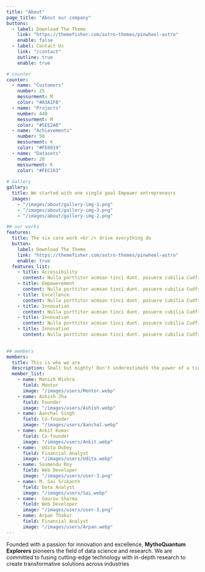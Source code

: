```yaml
---
title: "About"
page_title: "About our company"
buttons:
  - label: Download The Theme
    link: "https://themefisher.com/astro-themes/pinwheel-astro"
    enable: false
  - label: Contact Us
    link: "/contact"
    outline: true
    enable: true

# counter
counter:
  - name: "Customers"
    number: 25
    messurment: M
    color: "#A3A1FB"
  - name: "Projects"
    number: 440
    messurment: M
    color: "#5EE2A0"
  - name: "Achievements"
    number: 50
    messurment: K
    color: "#FE6019"
  - name: "Datasets"
    number: 20
    messurment: K
    color: "#FEC163"
    
# Gallery
gallery:
  title: We started with one single goal Empower entrepreneurs
  images:
    - "/images/about/gallery-img-1.png"
    - "/images/about/gallery-img-3.png"
    - "/images/about/gallery-img-2.png"

## our works
features:
  title: The six core work <br /> drive everything do
  button:
    label: Download The Theme
    link: "https://themefisher.com/astro-themes/pinwheel-astro"
    enable: true
  features_list:
    - title: Accessibility
      content: Nulla porttitor acmsan tinci dunt. posuere cubilia Cudfrae Donec velit neque, autor sit amet aliuam vel
    - title: Empowerement
      content: Nulla porttitor acmsan tinci dunt. posuere cubilia Cudfrae Donec velit neque, autor sit amet aliuam vel
    - title: Excellence
      content: Nulla porttitor acmsan tinci dunt. posuere cubilia Cudfrae Donec velit neque, autor sit amet aliuam vel
    - title: Innovation
      content: Nulla porttitor acmsan tinci dunt. posuere cubilia Cudfrae Donec velit neque, autor sit amet aliuam vel
    - title: Innovation
      content: Nulla porttitor acmsan tinci dunt. posuere cubilia Cudfrae Donec velit neque, autor sit amet aliuam vel
    - title: Innovation
      content: Nulla porttitor acmsan tinci dunt. posuere cubilia Cudfrae Donec velit neque, autor sit amet aliuam vel
    

## members
members:
  title: This is who we are
  description: Small but mighty! Don't underestimate the power of a tight-knit group with big dreams.
  member_list:
    - name: Manish Mishra 
      field: Mentor
      image: "/images/users/Mentor.webp"
    - name: Ashish Jha
      field: Founder
      image: "/images/users/Ashish.webp"
    - name: Aanchal Singh
      field: Co-founder
      image: "/images/users/Aanchal.webp"
    - name: Ankit Kumar
      field: Co-founder
      image: "/images/users/Ankit.webp"
    - name:  Udita Dubey
      field: Financial Analyst
      image: "/images/users/Udita.webp"
    - name: Soumendu Roy
      field: Web Developer
      image: "/images/users/user-3.png"
    - name: M. Sai Srikanth
      field: Data Analyst
      image: "/images/users/Sai.webp"
    - name:  Gaurav Sharma
      field: Web Developer
      image: "/images/users/user-3.png"
    - name: Arpan Thakur
      field: Financial Analyst
      image: "/images/users/Arpan.webp"
---
```

Founded with a passion for innovation and excellence, **MythoQuantum Explorers** pioneers the field
of data science and research. We are committed to fusing cutting-edge technology with in-depth
research to create transformative solutions across industries
